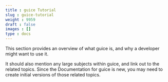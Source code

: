 ```yaml
---
title : guice Tutorial
slug : guice-tutorial
weight : 9959
draft : false
images : []
type : docs
---
```


This section provides an overview of what guice is, and why a developer might want to use it.

It should also mention any large subjects within guice, and link out to the related topics.  Since the Documentation for guice is new, you may need to create initial versions of those related topics.

